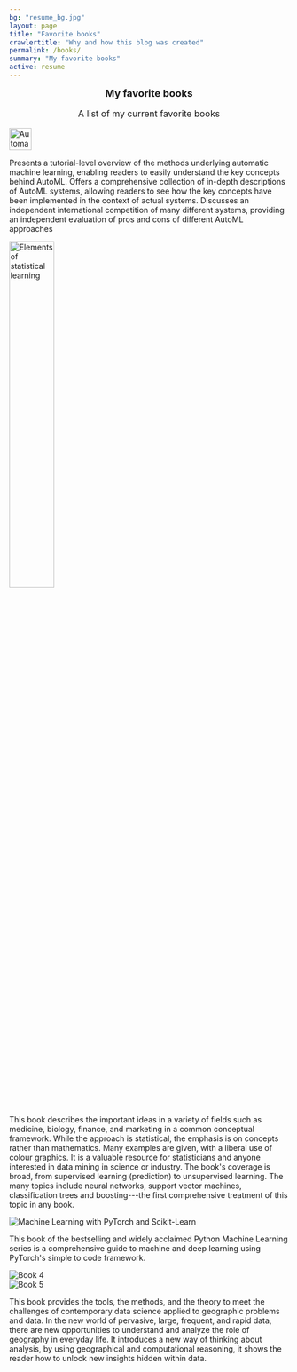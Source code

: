 ```yaml
---
bg: "resume_bg.jpg"
layout: page
title: "Favorite books"
crawlertitle: "Why and how this blog was created"
permalink: /books/
summary: "My favorite books"
active: resume
---
```


<script>$('.flickity').flickity({
  cellAlign: 'left',
  contain: true,
  imagesLoaded: true,
  lazyLoad: true,
});
</script>
<div class="row">
				<p style="font-weight: bold;font-size:18px;text-align: center; margin: 10px;">My favorite books</p>
				<p style="font-size:16px;text-align: center;">
					A list of my current favorite books
				</p>

<div class="flickity" data-flickity='{ "lazyLoad": true }'>
  <div class="gallery-cell">
    <img 
      data-flickity-lazyload="/assets/images/books/book1.png" alt="Automaed Machine Learning" height="40px" />
      <br>
    <p>Presents a tutorial-level overview of the methods underlying automatic machine learning, enabling readers to easily understand the key concepts behind AutoML. 
       Offers a comprehensive collection of in-depth descriptions of AutoML systems, allowing readers 
       to see how the key concepts have been implemented in the context of actual systems. Discusses an independent international competition of many different systems, 
       providing an independent evaluation of pros and cons of different AutoML approaches</p>

  </div>
  <div class="gallery-cell">
    <img
      data-flickity-lazyload="/assets/images/books/elements_stat_learn.jpg" alt="Elements of statistical learning" height="40%" />
      <p>This book describes the important ideas in a variety of fields such as medicine, biology, finance, and marketing in a common conceptual framework. 
      While the approach is statistical, the emphasis is on concepts rather than mathematics. Many examples are given, with a liberal use of colour graphics. It is a valuable resource for statisticians and anyone interested in data mining in science or industry. The book's coverage is broad, from supervised learning (prediction) to unsupervised learning. The many topics include neural networks, support vector machines, classification trees and boosting---the first comprehensive treatment of this topic in any book.
      </p> 
  </div>
  <div class="gallery-cell">
    <img 
      data-flickity-lazyload="/assets/images/books/machine_learning_pytorch.jpg" alt="Machine Learning with PyTorch and Scikit-Learn" />
      <p>This book of the bestselling and widely acclaimed Python Machine Learning series is a comprehensive guide to machine and deep learning using PyTorch's simple to code framework.</p>
  </div>
  <div class="gallery-cell">
    <img 
      data-flickity-lazyload="/assets/images/books/book4.png" alt="Book 4" />
  </div>
  <div class="gallery-cell">
    <img 
      data-flickity-lazyload="/assets/images/books/geographic_rey_arribas.jpg" alt="Book 5" />
      <p>This book provides the tools, the methods, and the theory to meet the challenges of contemporary data science applied to geographic problems and data. In the new world of pervasive, large, frequent, and rapid data, there are new opportunities to understand and analyze the role of geography in everyday life.
      It introduces a new way of thinking about analysis, by using geographical and computational reasoning, it shows the reader how to unlock new insights hidden within data.</p>
  </div>
</div>